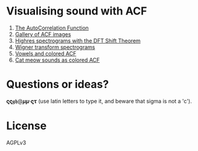 # Visualising sound with ACF

1. [The AutoCorrelation Function](https://soundshader.github.io/acf)
1. [Gallery of ACF images](https://soundshader.github.io/gallery)
1. [Highres spectrograms with the DFT Shift Theorem](https://soundshader.github.io/hss/gallery)
1. [Wigner transform spectrograms](https://soundshader.github.io/hss/gallery/wigner)
1. [Vowels and colored ACF](https://soundshader.github.io/vowels)
1. [Cat meow sounds as colored ACF](https://soundshader.github.io/cats)

# Questions or ideas?

𝛓𝛓𝖌𝖍@𝝁𝝁·𝛓𝛕 (use latin letters to type it, and beware that sigma is not a 'c').

# License

AGPLv3
